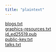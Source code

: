 ```yaml
---
title: "plaintext"
---
```


[blogs.txt](/misc/plaintext/blogs.txt) \
[graphics-resources.txt](/misc/plaintext/graphics-resources.txt) \
[id_ed25519.pub](/misc/plaintext/id_ed25519.pub) \
[public-key.txt](/misc/plaintext/public-key.txt) \
[talks.txt](/misc/plaintext/talks.txt)
